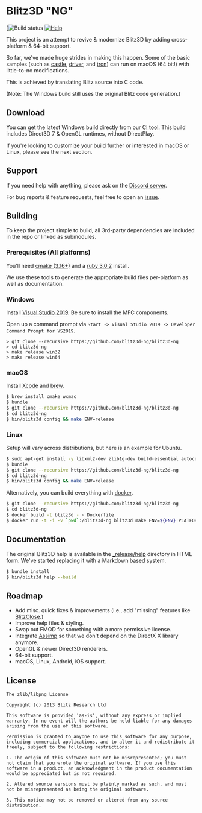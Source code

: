 # Blitz3D "NG"
[![Build status](https://github.com/blitz3d-ng/blitz3d-ng/actions/workflows/ci.yml/badge.svg?branch=master)
[![Help](https://img.shields.io/badge/help-discord-7289DA.svg?logo=discord)](https://discord.gg/E6kTHXn)

This project is an attempt to revive & modernize Blitz3D by adding cross-platform & 64-bit support.

So far, we've made huge strides in making this happen. Some of the basic samples (such as [castle](_release/samples/mak/castle), [driver](_release/samples/driver), and [tron](_release/samples/mak/tron)) can run on macOS (64 bit!) with little-to-no modifications.

This is achieved by translating Blitz source into C code.

(Note: The Windows build still uses the original Blitz code generation.)

## Download

You can get the latest Windows build directly from our [CI tool](https://ci.appveyor.com/api/projects/kfprimm/blitz3d-ng-gj3xh/artifacts/release.zip?branch=master&job=Environment:%20TOOLSET=vs2019;%20Configuration:%20release;%20Platform:%20win32). This build includes Direct3D 7 & OpenGL runtimes, without DirectPlay.

If you're looking to customize your build further or interested in macOS or Linux, please see the next section.

## Support

If you need help with anything, please ask on the [Discord server](https://discord.gg/E6kTHXn).

For bug reports & feature requests, feel free to open an [issue](https://github.com/blitz3d-ng/blitz3d-ng/issues).

## Building

To keep the project simple to build, all 3rd-party dependencies are included in the repo or linked as submodules.

### Prerequisites (All platforms)

You'll need [cmake (3.16+)](https://cmake.org/download/) and a [ruby 3.0.2](https://www.ruby-lang.org/en/) install.

We use these tools to generate the appropriate build files per-platform as well as documentation.

### Windows

Install [Visual Studio 2019](https://www.visualstudio.com/vs/community/). Be sure to install the MFC components.

Open up a command prompt via `Start -> Visual Studio 2019 -> Developer Command Prompt for VS2019`.

```
> git clone --recursive https://github.com/blitz3d-ng/blitz3d-ng
> cd blitz3d-ng
> make release win32
> make release win64
```

### macOS

Install [Xcode](https://developer.apple.com/xcode/) and [brew](http://brew.sh/).

```bash
$ brew install cmake wxmac
$ bundle
$ git clone --recursive https://github.com/blitz3d-ng/blitz3d-ng
$ cd blitz3d-ng
$ bin/blitz3d config && make ENV=release
```

### Linux

Setup will vary across distributions, but here is an example for Ubuntu.

```bash
$ sudo apt-get install -y libxml2-dev zlib1g-dev build-essential autoconf libtool gettext autopoint gperf cmake clang libwxgtk3.0-gtk3-dev libxrandr-dev libxinerama-dev libxcursor-dev uuid-dev libfontconfig1-dev
$ bundle
$ git clone --recursive https://github.com/blitz3d-ng/blitz3d-ng
$ cd blitz3d-ng
$ bin/blitz3d config && make ENV=release
```

Alternatively, you can build everything with [docker](https://docker.io).

```bash
$ git clone --recursive https://github.com/blitz3d-ng/blitz3d-ng
$ cd blitz3d-ng
$ docker build -t blitz3d - < Dockerfile
$ docker run -t -i -v `pwd`:/blitz3d-ng blitz3d make ENV=${ENV} PLATFORM=linux
```

## Documentation

The original Blitz3D help is available in the [\_release/help](_release/help) directory in HTML form. We've started replacing it with a Markdown based system.

```bash
$ bundle install
$ bin/blitz3d help --build
```

## Roadmap

- Add misc. quick fixes & improvements (i.e., add "missing" features like [BlitzClose](http://www.blitzbasic.com/codearcs/codearcs.php?code=832).)
- Improve help files & styling.
- Swap out FMOD for something with a more permissive license.
- Integrate [Assimp](http://www.assimp.org/) so that we don't depend on the DirectX X library anymore.
- OpenGL & newer Direct3D renderers.
- 64-bit support.
- macOS, Linux, Android, iOS support.

## License

```
The zlib/libpng License

Copyright (c) 2013 Blitz Research Ltd

This software is provided 'as-is', without any express or implied warranty. In no event will the authors be held liable for any damages arising from the use of this software.

Permission is granted to anyone to use this software for any purpose, including commercial applications, and to alter it and redistribute it freely, subject to the following restrictions:

1. The origin of this software must not be misrepresented; you must not claim that you wrote the original software. If you use this software in a product, an acknowledgment in the product documentation would be appreciated but is not required.

2. Altered source versions must be plainly marked as such, and must not be misrepresented as being the original software.

3. This notice may not be removed or altered from any source distribution.
```
